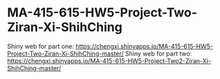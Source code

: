 # MA-415-615-HW5-Project-Two-Ziran-Xi-ShihChing
Shiny web for part one:
https://chengxi.shinyapps.io/MA-415-615-HW5-Project-Two-Ziran-Xi-ShihChing-master/
Shiny web for part two:
https://chengxi.shinyapps.io/MA-415-615-HW5-Project-Two2-Ziran-Xi-ShihChing-master/
